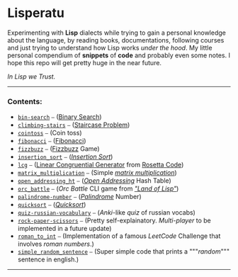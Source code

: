 # Lisperatu
Experimenting with **Lisp** dialects while trying to gain a personal knowledge about the language, by reading books, documentations, following courses and just trying to understand how Lisp works *under the hood*. My little personal compendium of **snippets** of **code** and probably even some notes. I hope this repo will get pretty huge in the near future.

*In Lisp we Trust.*

---

### Contents: 
- [`bin-search`](https://github.com/alcestide/CLisping/blob/main/bin-search.lisp) ⎯ ([Binary Search](https://en.wikipedia.org/wiki/Binary_search_algorithm))
- [`climbing-stairs`](https://github.com/alcestide/CLisping/blob/main/climbing-stairs.lisp) ⎯ ([Staircase Problem](https://leetcode.com/problems/climbing-stairs/))
- [`cointoss`](https://github.com/alcestide/CLisping/blob/main/cointoss.lisp) ⎯ (Coin toss)
-  [`fibonacci`](https://github.com/alcestide/CLisping/blob/main/fibonacci.lisp) ⎯ ([Fibonacci](https://en.wikipedia.org/wiki/Fibonacci_sequence))
-  [`fizzbuzz`](https://github.com/alcestide/CLisping/blob/main/fizzbuzz.lisp) ⎯ ([Fizzbuzz](https://en.wikipedia.org/wiki/Fizz_buzz) Game)
-  [`insertion_sort`](https://github.com/alcestide/CLisping/blob/main/insertion_sort.lisp) ⎯ ([_Insertion Sort_](https://it.wikipedia.org/wiki/Insertion_sort))
-  [`lcg`](https://github.com/alcestide/CLisping/blob/main/lcg.lisp) ⎯ ([Linear Congruential Generator](https://en.wikipedia.org/wiki/Linear_congruential_generator) from [Rosetta Code](https://rosettacode.org/wiki/Rosetta_Code))
-  [`matrix_multiplication`](https://github.com/alcestide/CLisping/blob/main/matrix_multiplication.lisp) ⎯ (Simple [_matrix multiplication_](https://en.wikipedia.org/wiki/Matrix_multiplication))
-  [`open_addressing_ht`](https://github.com/alcestide/CLisping/blob/main/open_addressing_ht.lisp) ⎯ ([_Open Addressing_](https://en.wikipedia.org/wiki/Open_addressing) Hash Table)
-  [`orc_battle`](https://github.com/alcestide/CLisping/blob/main/orc_battle.lisp) ⎯ (_Orc Battle_ CLI game from [_"Land of Lisp"_](http://landoflisp.com/))
- [`palindrome-number`](https://github.com/alcestide/CLisping/blob/main/palindrome-number.lisp) ⎯ ([_Palindrome_](https://en.wikipedia.org/wiki/Palindrome) Number)
- [`quicksort`](https://github.com/alcestide/CLisping/blob/main/quicksort.lisp) ⎯ ([_Quicksort_](https://it.wikipedia.org/wiki/Quicksort))
- [`quiz-russian-vocabulary`](https://github.com/alcestide/CLisping/blob/main/quiz-russian-vocabulary.lisp) ⎯ (_Anki_-like _quiz_ of russian vocabs)
- [`rock-paper-scissors`](https://github.com/alcestide/CLisping/blob/main/rock-paper-scissors.lisp) ⎯ (Pretty self-explainatory. _Multi-player_ to be implemented in a future update)
- [`roman_to_int`](https://github.com/alcestide/CLisping/blob/main/roman_to_int.lisp) ⎯ (Implementation of a famous _LeetCode_ Challenge that involves _roman numbers_.)
- [`simple_random_sentence`](https://github.com/alcestide/CLisping/blob/main/simple_random_sentence.lisp) ⎯ (Super simple code that prints a """_random_""" sentence in english.)

---
